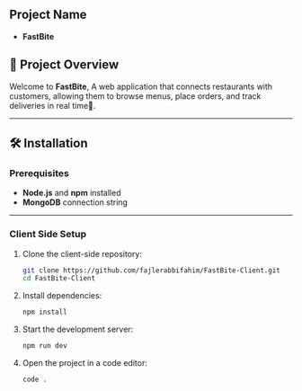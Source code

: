 ## Project Name
- **FastBite**


## 📜 Project Overview

Welcome to **FastBite**, A web application that connects restaurants with customers, allowing them to browse menus, place orders, and track deliveries in real time🚀.

---

## 🛠 Installation

### Prerequisites

- **Node.js** and **npm** installed
- **MongoDB** connection string

---

### Client Side Setup

1. Clone the client-side repository:

   ```bash
   git clone https://github.com/fajlerabbifahim/FastBite-Client.git
   cd FastBite-Client
   ```

2. Install dependencies:

   ```bash
   npm install
   ```

3. Start the development server:
   ```bash
   npm run dev
   ```
4. Open the project in a code editor:
   ```bash
   code .
   ```
